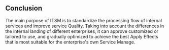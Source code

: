  ## Conclusion 

 The main purpose of ITSM is to standardize the processing flow of internal services and improve service Quality.  Taking into account the differences in the internal landing of different enterprises, it can approve customized or tailored to use, and gradually optimized to achieve the best Apply Effects that is most suitable for the enterprise's own Service Manage. 